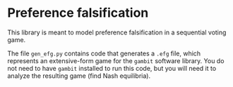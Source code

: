 # Preference falsification

This library is meant to model preference falsification in a sequential voting game.

The file `gen_efg.py` contains code that generates a `.efg` file, which represents an extensive-form game for the `gambit` software library. You do not need to have `gambit` installed to run this code, but you will need it to analyze the resulting game (find Nash equilibria).
